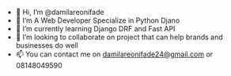 - 👋 Hi, I’m @damilareonifade
- 👀 I’m A Web Developer Specialize in Python Djano
- 🌱 I’m currently learning Django DRF and Fast API
- 💞️ I’m looking to collaborate on project that can help brands and businesses do well
- 📫 You can contact me on damilareonifade24@gmail.com or 08148049590

